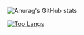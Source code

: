 <!-- ### Hi there 👋 -->





![Anurag's GitHub stats](https://github-readme-stats.vercel.app/api?username=cloudstryder&count_private=true&show_icons=true&theme=tokyonight&include_all_commits=true)

[![Top Langs](https://github-readme-stats.vercel.app/api/top-langs/?username=cloudstryder&theme=tokyonight)](https://github.com/anuraghazra/github-readme-stats)


<!--
**cloudstryder/cloudstryder** is a ✨ _special_ ✨ repository because its `README.md` (this file) appears on your GitHub profile.

Here are some ideas to get you started:

- 🔭 I’m currently working on ...
- 🌱 I’m currently learning ...
- 👯 I’m looking to collaborate on ...
- 🤔 I’m looking for help with ...
- 💬 Ask me about ...
- 📫 How to reach me: ...
- 😄 Pronouns: ...
- ⚡ Fun fact: ...
-->
